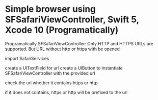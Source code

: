 # Simple browser using SFSafariViewController, Swift 5, Xcode 10 (Programatically)

Programatically SFSafariViewController: Only HTTP and HTTPS URLs are supported. But URL without http or https with be opened

import SafariServices

create a UITextField for url
create a UIButton to instantiate SFSafariViewController with the provided url

check the url whether it contains https or http

if it does not contains, https or http will be prefixed to the url

